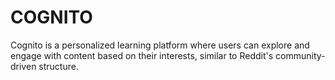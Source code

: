 # COGNITO
Cognito is a personalized learning platform where users can explore and engage with content based on their interests, similar to Reddit's community-driven structure.
